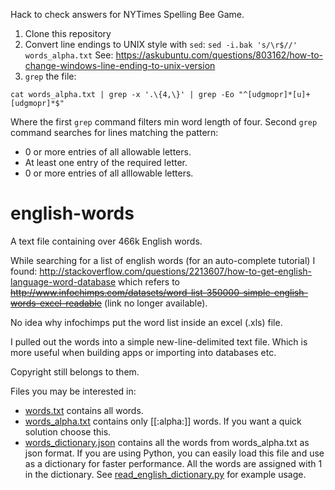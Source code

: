 Hack to check answers for NYTimes Spelling Bee Game.

1) Clone this repository
2) Convert line endings to UNIX style with `sed`: `sed -i.bak 's/\r$//' words_alpha.txt` See: https://askubuntu.com/questions/803162/how-to-change-windows-line-ending-to-unix-version
3) `grep` the file:

`cat words_alpha.txt | grep -x '.\{4,\}' | grep -Eo "^[udgmopr]*[u]+[udgmopr]*$"`

Where the first `grep` command filters min word length of four.
Second `grep` command searches for lines matching the pattern:
- 0 or more entries of all allowable letters.
- At least one entry of the required letter.
- 0 or more entries of all alllowable letters.

english-words
=============

A text file containing over 466k English words.

While searching for a list of english words (for an auto-complete tutorial)
I found: http://stackoverflow.com/questions/2213607/how-to-get-english-language-word-database which refers to ~~http://www.infochimps.com/datasets/word-list-350000-simple-english-words-excel-readable~~ (link no longer available).

No idea why infochimps put the word list inside an excel (.xls) file.

I pulled out the words into a simple new-line-delimited text file.
Which is more useful when building apps or importing into databases etc.

Copyright still belongs to them.

Files you may be interested in:

-  [words.txt](words.txt) contains all words.
-  [words_alpha.txt](words_alpha.txt) contains only [[:alpha:]] words. If you want a quick solution choose this.
-  [words_dictionary.json](words_dictionary.json) contains all the words from words_alpha.txt as json format. 
If you are using Python, you can easily load this file and use as a dictionary for faster performance. All the words are assigned with 1 in the dictionary.
See [read_english_dictionary.py](read_english_dictionary.py) for example usage.

